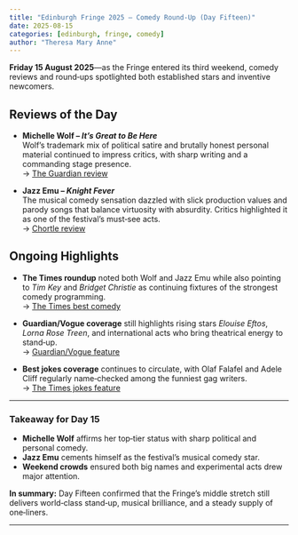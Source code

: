 ```yaml
---
title: "Edinburgh Fringe 2025 – Comedy Round‑Up (Day Fifteen)"
date: 2025-08-15
categories: [edinburgh, fringe, comedy]
author: "Theresa Mary Anne"
---
```


**Friday 15 August 2025**—as the Fringe entered its third weekend, comedy reviews and round‑ups spotlighted both established stars and inventive newcomers.

## Reviews of the Day

- **Michelle Wolf – *It’s Great to Be Here***  
  Wolf’s trademark mix of political satire and brutally honest personal material continued to impress critics, with sharp writing and a commanding stage presence.  
  → [The Guardian review](https://www.theguardian.com/stage/2025/aug/15/michelle-wolf-its-great-to-be-here-edinburgh-fringe-2025?utm_source=chatgpt.com)

- **Jazz Emu – *Knight Fever***  
  The musical comedy sensation dazzled with slick production values and parody songs that balance virtuosity with absurdity. Critics highlighted it as one of the festival’s must‑see acts.  
  → [Chortle review](https://www.chortle.co.uk/review/2025/08/15/jazz-emu-knight-fever-edinburgh-fringe-2025?utm_source=chatgpt.com)

## Ongoing Highlights

- **The Times roundup** noted both Wolf and Jazz Emu while also pointing to *Tim Key* and *Bridget Christie* as continuing fixtures of the strongest comedy programming.  
  → [The Times best comedy](https://www.thetimes.co.uk/article/edinburgh-fringe-festival-2025-best-comedy-shows-ranked-xzd2kjplw?utm_source=chatgpt.com)

- **Guardian/Vogue coverage** still highlights rising stars *Elouise Eftos*, *Lorna Rose Treen*, and international acts who bring theatrical energy to stand‑up.  
  → [Guardian/Vogue feature](https://www.vogue.com/article/10-standout-acts-from-2025-edinburgh-fringe-festival?utm_source=chatgpt.com)

- **Best jokes coverage** continues to circulate, with Olaf Falafel and Adele Cliff regularly name‑checked among the funniest gag writers.  
  → [The Times jokes feature](https://www.thetimes.co.uk/article/the-best-jokes-of-edinburgh-fringe-2025-xkh5qg5kb?utm_source=chatgpt.com)

---

### Takeaway for Day 15

- **Michelle Wolf** affirms her top‑tier status with sharp political and personal comedy.  
- **Jazz Emu** cements himself as the festival’s musical comedy star.  
- **Weekend crowds** ensured both big names and experimental acts drew major attention.  

**In summary:** Day Fifteen confirmed that the Fringe’s middle stretch still delivers world‑class stand‑up, musical brilliance, and a steady supply of one‑liners.

---
